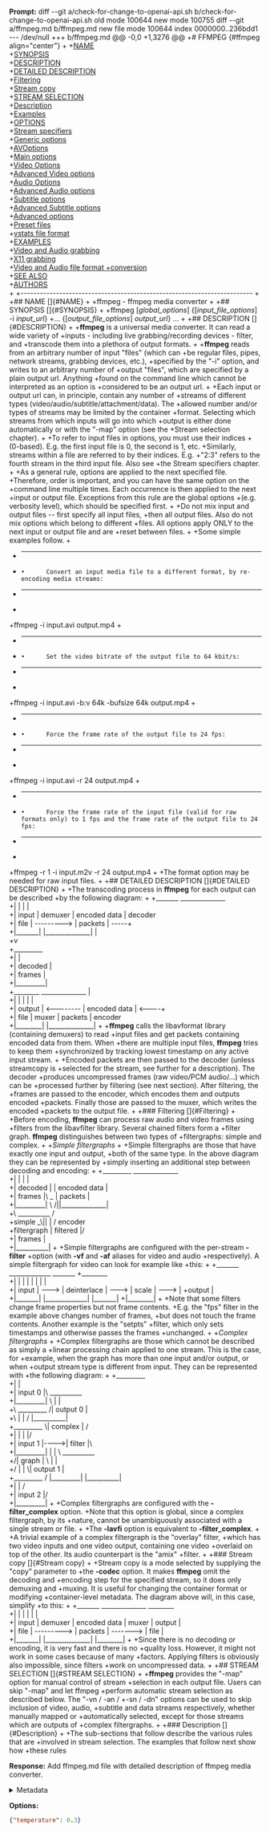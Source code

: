 **Prompt:**
diff --git a/check-for-change-to-openai-api.sh b/check-for-change-to-openai-api.sh
old mode 100644
new mode 100755
diff --git a/ffmpeg.md b/ffmpeg.md
new file mode 100644
index 0000000..236bdd1
--- /dev/null
+++ b/ffmpeg.md
@@ -0,0 +1,3276 @@
+# FFMPEG {#ffmpeg align="center"}
+
+[NAME](#NAME)\
+[SYNOPSIS](#SYNOPSIS)\
+[DESCRIPTION](#DESCRIPTION)\
+[DETAILED DESCRIPTION](#DETAILED%20DESCRIPTION)\
+[Filtering](#Filtering)\
+[Stream copy](#Stream%20copy)\
+[STREAM SELECTION](#STREAM%20SELECTION)\
+[Description](#Description)\
+[Examples](#Examples)\
+[OPTIONS](#OPTIONS)\
+[Stream specifiers](#Stream%20specifiers)\
+[Generic options](#Generic%20options)\
+[AVOptions](#AVOptions)\
+[Main options](#Main%20options)\
+[Video Options](#Video%20Options)\
+[Advanced Video options](#Advanced%20Video%20options)\
+[Audio Options](#Audio%20Options)\
+[Advanced Audio options](#Advanced%20Audio%20options)\
+[Subtitle options](#Subtitle%20options)\
+[Advanced Subtitle options](#Advanced%20Subtitle%20options)\
+[Advanced options](#Advanced%20options)\
+[Preset files](#Preset%20files)\
+[vstats file format](#vstats%20file%20format)\
+[EXAMPLES](#EXAMPLES)\
+[Video and Audio grabbing](#Video%20and%20Audio%20grabbing)\
+[X11 grabbing](#X11%20grabbing)\
+[Video and Audio file format
+conversion](#Video%20and%20Audio%20file%20format%20conversion)\
+[SEE ALSO](#SEE%20ALSO)\
+[AUTHORS](#AUTHORS)\
+
+------------------------------------------------------------------------
+
+## NAME []{#NAME}
+
+ffmpeg - ffmpeg media converter
+
+## SYNOPSIS []{#SYNOPSIS}
+
+ffmpeg \[*global_options*\] {\[*input_file_options*\] -i *input_url*}
+\... {\[*output_file_options*\] *output_url*} \...
+
+## DESCRIPTION []{#DESCRIPTION}
+
+**ffmpeg** is a universal media converter. It can read a wide variety of
+inputs - including live grabbing/recording devices - filter, and
+transcode them into a plethora of output formats.
+
+**ffmpeg** reads from an arbitrary number of input \"files\" (which can
+be regular files, pipes, network streams, grabbing devices, etc.),
+specified by the \"-i\" option, and writes to an arbitrary number of
+output \"files\", which are specified by a plain output url. Anything
+found on the command line which cannot be interpreted as an option is
+considered to be an output url.
+
+Each input or output url can, in principle, contain any number of
+streams of different types (video/audio/subtitle/attachment/data). The
+allowed number and/or types of streams may be limited by the container
+format. Selecting which streams from which inputs will go into which
+output is either done automatically or with the \"-map\" option (see the
+Stream selection chapter).
+
+To refer to input files in options, you must use their indices
+(0-based). E.g. the first input file is 0, the second is 1, etc.
+Similarly, streams within a file are referred to by their indices. E.g.
+\"2:3\" refers to the fourth stream in the third input file. Also see
+the Stream specifiers chapter.
+
+As a general rule, options are applied to the next specified file.
+Therefore, order is important, and you can have the same option on the
+command line multiple times. Each occurrence is then applied to the next
+input or output file. Exceptions from this rule are the global options
+(e.g. verbosity level), which should be specified first.
+
+Do not mix input and output files \-- first specify all input files,
+then all output files. Also do not mix options which belong to different
+files. All options apply ONLY to the next input or output file and are
+reset between files.
+
+Some simple examples follow.
+
+  -- --- -- ----------------------------------------------------------------------------------
+     •      Convert an input media file to a different format, by re-encoding media streams:
+  -- --- -- ----------------------------------------------------------------------------------
+
+ffmpeg -i input.avi output.mp4
+
+  -- --- -- -------------------------------------------------------- --
+     •      Set the video bitrate of the output file to 64 kbit/s:   
+  -- --- -- -------------------------------------------------------- --
+
+ffmpeg -i input.avi -b:v 64k -bufsize 64k output.mp4
+
+  -- --- -- ---------------------------------------------------- --
+     •      Force the frame rate of the output file to 24 fps:   
+  -- --- -- ---------------------------------------------------- --
+
+ffmpeg -i input.avi -r 24 output.mp4
+
+  -- --- -- -------------------------------------------------------------------------------------------------------------------------------
+     •      Force the frame rate of the input file (valid for raw formats only) to 1 fps and the frame rate of the output file to 24 fps:
+  -- --- -- -------------------------------------------------------------------------------------------------------------------------------
+
+ffmpeg -r 1 -i input.m2v -r 24 output.mp4
+
+The format option may be needed for raw input files.
+
+## DETAILED DESCRIPTION []{#DETAILED DESCRIPTION}
+
+The transcoding process in **ffmpeg** for each output can be described
+by the following diagram:
+
+\_\_\_\_\_\_\_ \_\_\_\_\_\_\_\_\_\_\_\_\_\_\
+\| \| \| \|\
+\| input \| demuxer \| encoded data \| decoder\
+\| file \| \-\-\-\-\-\-\-\--\> \| packets \| \-\-\-\--+\
+\|\_\_\_\_\_\_\_\| \|\_\_\_\_\_\_\_\_\_\_\_\_\_\_\| \|\
+v\
+\_\_\_\_\_\_\_\_\_\
+\| \|\
+\| decoded \|\
+\| frames \|\
+\|\_\_\_\_\_\_\_\_\_\|\
+\_\_\_\_\_\_\_\_ \_\_\_\_\_\_\_\_\_\_\_\_\_\_ \|\
+\| \| \| \| \|\
+\| output \| \<\-\-\-\-\-\-\-- \| encoded data \| \<\-\-\--+\
+\| file \| muxer \| packets \| encoder\
+\|\_\_\_\_\_\_\_\_\| \|\_\_\_\_\_\_\_\_\_\_\_\_\_\_\|
+
+**ffmpeg** calls the libavformat library (containing demuxers) to read
+input files and get packets containing encoded data from them. When
+there are multiple input files, **ffmpeg** tries to keep them
+synchronized by tracking lowest timestamp on any active input stream.
+
+Encoded packets are then passed to the decoder (unless streamcopy is
+selected for the stream, see further for a description). The decoder
+produces uncompressed frames (raw video/PCM audio/\...) which can be
+processed further by filtering (see next section). After filtering, the
+frames are passed to the encoder, which encodes them and outputs encoded
+packets. Finally those are passed to the muxer, which writes the encoded
+packets to the output file.
+
+### Filtering []{#Filtering}
+
+Before encoding, **ffmpeg** can process raw audio and video frames using
+filters from the libavfilter library. Several chained filters form a
+filter graph. **ffmpeg** distinguishes between two types of
+filtergraphs: simple and complex.
+
+*Simple filtergraphs*
+
+Simple filtergraphs are those that have exactly one input and output,
+both of the same type. In the above diagram they can be represented by
+simply inserting an additional step between decoding and encoding:
+
+\_\_\_\_\_\_\_\_\_ \_\_\_\_\_\_\_\_\_\_\_\_\_\_\
+\| \| \| \|\
+\| decoded \| \| encoded data \|\
+\| frames \|\\ \_ \| packets \|\
+\|\_\_\_\_\_\_\_\_\_\| \\ /\|\|\_\_\_\_\_\_\_\_\_\_\_\_\_\_\|\
+\\ \_\_\_\_\_\_\_\_\_\_ /\
+simple \_\\\|\| \| / encoder\
+filtergraph \| filtered \|/\
+\| frames \|\
+\|\_\_\_\_\_\_\_\_\_\_\|
+
+Simple filtergraphs are configured with the per-stream **-filter**
+option (with **-vf** and **-af** aliases for video and audio
+respectively). A simple filtergraph for video can look for example like
+this:
+
+\_\_\_\_\_\_\_ \_\_\_\_\_\_\_\_\_\_\_\_\_ \_\_\_\_\_\_\_
+\_\_\_\_\_\_\_\_\
+\| \| \| \| \| \| \| \|\
+\| input \| \-\--\> \| deinterlace \| \-\--\> \| scale \| \-\--\> \|
+output \|\
+\|\_\_\_\_\_\_\_\| \|\_\_\_\_\_\_\_\_\_\_\_\_\_\| \|\_\_\_\_\_\_\_\|
+\|\_\_\_\_\_\_\_\_\|
+
+Note that some filters change frame properties but not frame contents.
+E.g. the \"fps\" filter in the example above changes number of frames,
+but does not touch the frame contents. Another example is the \"setpts\"
+filter, which only sets timestamps and otherwise passes the frames
+unchanged.
+
+*Complex filtergraphs*
+
+Complex filtergraphs are those which cannot be described as simply a
+linear processing chain applied to one stream. This is the case, for
+example, when the graph has more than one input and/or output, or when
+output stream type is different from input. They can be represented with
+the following diagram:
+
+\_\_\_\_\_\_\_\_\_\
+\| \|\
+\| input 0 \|\\ \_\_\_\_\_\_\_\_\_\_\
+\|\_\_\_\_\_\_\_\_\_\| \\ \| \|\
+\\ \_\_\_\_\_\_\_\_\_ /\| output 0 \|\
+\\ \| \| / \|\_\_\_\_\_\_\_\_\_\_\|\
+\_\_\_\_\_\_\_\_\_ \\\| complex \| /\
+\| \| \| \|/\
+\| input 1 \|\-\-\--\>\| filter \|\\\
+\|\_\_\_\_\_\_\_\_\_\| \| \| \\ \_\_\_\_\_\_\_\_\_\_\
+/\| graph \| \\ \| \|\
+/ \| \| \\\| output 1 \|\
+\_\_\_\_\_\_\_\_\_ / \|\_\_\_\_\_\_\_\_\_\| \|\_\_\_\_\_\_\_\_\_\_\|\
+\| \| /\
+\| input 2 \|/\
+\|\_\_\_\_\_\_\_\_\_\|
+
+Complex filtergraphs are configured with the **-filter_complex** option.
+Note that this option is global, since a complex filtergraph, by its
+nature, cannot be unambiguously associated with a single stream or file.
+
+The **-lavfi** option is equivalent to **-filter_complex**.
+
+A trivial example of a complex filtergraph is the \"overlay\" filter,
+which has two video inputs and one video output, containing one video
+overlaid on top of the other. Its audio counterpart is the \"amix\"
+filter.
+
+### Stream copy []{#Stream copy}
+
+Stream copy is a mode selected by supplying the \"copy\" parameter to
+the **-codec** option. It makes **ffmpeg** omit the decoding and
+encoding step for the specified stream, so it does only demuxing and
+muxing. It is useful for changing the container format or modifying
+container-level metadata. The diagram above will, in this case, simplify
+to this:
+
+\_\_\_\_\_\_\_ \_\_\_\_\_\_\_\_\_\_\_\_\_\_ \_\_\_\_\_\_\_\_\
+\| \| \| \| \| \|\
+\| input \| demuxer \| encoded data \| muxer \| output \|\
+\| file \| \-\-\-\-\-\-\-\--\> \| packets \| \-\-\-\-\-\--\> \| file \|\
+\|\_\_\_\_\_\_\_\| \|\_\_\_\_\_\_\_\_\_\_\_\_\_\_\| \|\_\_\_\_\_\_\_\_\|
+
+Since there is no decoding or encoding, it is very fast and there is no
+quality loss. However, it might not work in some cases because of many
+factors. Applying filters is obviously also impossible, since filters
+work on uncompressed data.
+
+## STREAM SELECTION []{#STREAM SELECTION}
+
+**ffmpeg** provides the \"-map\" option for manual control of stream
+selection in each output file. Users can skip \"-map\" and let ffmpeg
+perform automatic stream selection as described below. The \"-vn / -an /
+-sn / -dn\" options can be used to skip inclusion of video, audio,
+subtitle and data streams respectively, whether manually mapped or
+automatically selected, except for those streams which are outputs of
+complex filtergraphs.
+
+### Description []{#Description}
+
+The sub-sections that follow describe the various rules that are
+involved in stream selection. The examples that follow next show how
+these rules


**Response:**
Add ffmpeg.md file with detailed description of ffmpeg media converter.

<details><summary>Metadata</summary>

- Duration: 1327 ms
- Datetime: 2023-12-12T20:16:14.533505
- Model: gpt-3.5-turbo-0613

</details>

**Options:**
```json
{"temperature": 0.3}
```


